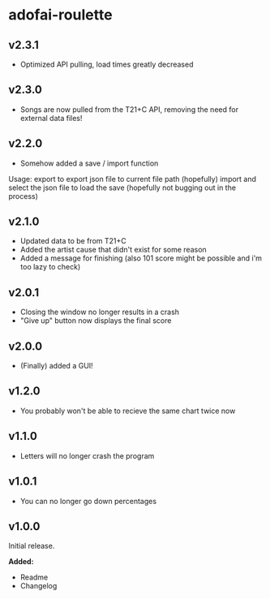 # adofai-roulette

## v2.3.1

- Optimized API pulling, load times greatly decreased

## v2.3.0

- Songs are now pulled from the T21+C API, removing the need for external data files!

## v2.2.0

- Somehow added a save / import function

Usage:
export to export json file to current file path (hopefully)
import and select the json file to load the save (hopefully not bugging out in the process)

## v2.1.0

- Updated data to be from T21+C
- Added the artist cause that didn't exist for some reason
- Added a message for finishing (also 101 score might be possible and i'm too lazy to check)

## v2.0.1

- Closing the window no longer results in a crash
- "Give up" button now displays the final score

## v2.0.0

- (Finally) added a GUI!

## v1.2.0

- You probably won't be able to recieve the same chart twice now

## v1.1.0

- Letters will no longer crash the program

## v1.0.1

- You can no longer go down percentages

## v1.0.0

Initial release.

**Added:**
- Readme
- Changelog
